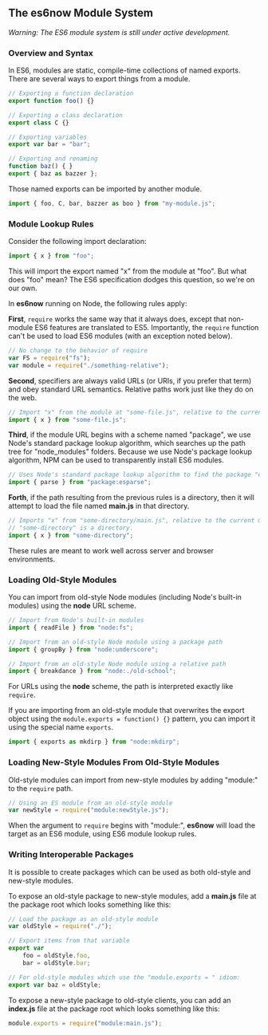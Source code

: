 ## The es6now Module System ##

*Warning: The ES6 module system is still under active development.*

### Overview and Syntax ###

In ES6, modules are static, compile-time collections of named exports.  There are several 
ways to export things from a module.

```js
// Exporting a function declaration
export function foo() {}

// Exporting a class declaration
export class C {}

// Exporting variables
export var bar = "bar";

// Exporting and renaming
function baz() { }
export { baz as bazzer };
```

Those named exports can be imported by another module.

```js
import { foo, C, bar, bazzer as boo } from "my-module.js";
```

### Module Lookup Rules ###

Consider the following import declaration:

```js
import { x } from "foo";
```

This will import the export named "x" from the module at "foo".  But what does "foo" mean?
The ES6 specification dodges this question, so we're on our own.

In **es6now** running on Node, the following rules apply:

**First**, `require` works the same way that it always does, except that non-module ES6 
features are translated to ES5.  Importantly, the `require` function can't be used to load
ES6 modules (with an exception noted below).

```js
// No change to the behavior of require
var FS = require("fs");
var module = require("./something-relative"); 
```

**Second**, specifiers are always valid URLs (or URIs, if you prefer that term) and obey 
standard URL semantics.  Relative paths work just like they do on the web.

```js
// Import "x" from the module at "some-file.js", relative to the current module
import { x } from "some-file.js";
```

**Third**, if the module URL begins with a scheme named "package", we use Node's standard 
package lookup algorithm, which searches up the path tree for "node_modules" folders. Because 
we use Node's package lookup algorithm, NPM can be used to transparently install ES6 modules.

```js
// Uses Node's standard package lookup algorithm to find the package "esparse"
import { parse } from "package:esparse";
```

**Forth**, if the path resulting from the previous rules is a directory, then it will attempt 
to load the file named **main.js** in that directory.

```js
// Imports "x" from "some-directory/main.js", relative to the current module, and only if
// "some-directory" is a directory.
import { x } from "some-directory";
```

These rules are meant to work well across server and browser environments.

### Loading Old-Style Modules ###

You can import from old-style Node modules (including Node's built-in modules) using the 
**node** URL scheme.  

```js
// Import from Node's built-in modules
import { readFile } from "node:fs";

// Import from an old-style Node module using a package path
import { groupBy } from "node:underscore";

// Import from an old-style Node module using a relative path
import { breakdance } from "node:./old-school";
```

For URLs using the **node** scheme, the path is interpreted exactly like `require`.

If you are importing from an old-style module that overwrites the export object using
the `module.exports = function() {}` pattern, you can import it using the special name 
`exports`.

```js
import { exports as mkdirp } from "node:mkdirp";
```

### Loading New-Style Modules From Old-Style Modules ###

Old-style modules can import from new-style modules by adding "module:" to the `require` 
path.

```js
// Using an ES module from an old-style module
var newStyle = require("module:newStyle.js");
```

When the argument to `require` begins with "module:", **es6now** will load the target
as an ES6 module, using ES6 module lookup rules.

### Writing Interoperable Packages ###

It is possible to create packages which can be used as both old-style and new-style
modules.

To expose an old-style package to new-style modules, add a **main.js** file at the
package root which looks something like this:

```js
// Load the package as an old-style module
var oldStyle = require("./");

// Export items from that variable
export var 
    foo = oldStyle.foo,
    bar = oldStyle.bar;

// For old-style modules which use the "module.exports = " idiom:
export var baz = oldStyle;
```

To expose a new-style package to old-style clients, you can add an **index.js**
file at the package root which looks something like this:

```js
module.exports = require("module:main.js");
```
